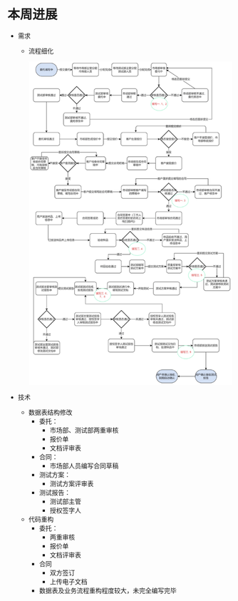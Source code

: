 # 本周进展

- 需求

  - 流程细化

    ![1](每周进展-B组-5.9.assets/流程.png)

- 技术

  - 数据表结构修改
    - 委托：
      - 市场部、测试部两重审核
      - 报价单
      - 文档评审表
    - 合同：
      - 市场部人员编写合同草稿
    - 测试方案：
      - 测试方案评审表
    - 测试报告：
      - 测试部主管
      - 授权签字人
  - 代码重构
    - 委托：
      - 两重审核
      - 报价单
      - 文档评审表
    - 合同
      - 双方签订
      - 上传电子文档
    - 数据表及业务流程重构程度较大，未完全编写完毕